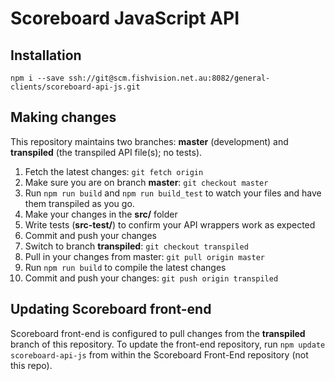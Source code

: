 # Scoreboard JavaScript API

## Installation
`npm i --save ssh://git@scm.fishvision.net.au:8082/general-clients/scoreboard-api-js.git`

## Making changes
This repository maintains two branches: **master** (development) and **transpiled** (the transpiled API file(s); no tests).

1. Fetch the latest changes: `git fetch origin`
1. Make sure you are on branch **master**: `git checkout master`
1. Run `npm run build` and `npm run build_test` to watch your files and have them transpiled as you go.
1. Make your changes in the **src/** folder
1. Write tests (**src-test/**) to confirm your API wrappers work as expected
1. Commit and push your changes
1. Switch to branch **transpiled**: `git checkout transpiled`
1. Pull in your changes from master: `git pull origin master`
1. Run `npm run build` to compile the latest changes
1. Commit and push your changes: `git push origin transpiled`

## Updating Scoreboard front-end
Scoreboard front-end is configured to pull changes from the **transpiled** branch of this repository.
To update the front-end repository, run `npm update scoreboard-api-js` from within the Scoreboard Front-End repository (not this repo).